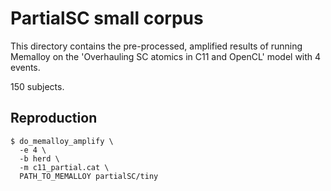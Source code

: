 # PartialSC small corpus

This directory contains the pre-processed, amplified results of running
Memalloy on the 'Overhauling SC atomics in C11 and OpenCL' model with 4 events.

150 subjects.

## Reproduction

```shell
$ do_memalloy_amplify \
  -e 4 \
  -b herd \
  -m c11_partial.cat \
  PATH_TO_MEMALLOY partialSC/tiny
```

